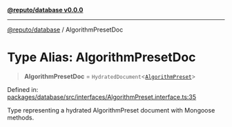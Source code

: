 [**@reputo/database v0.0.0**](../README.md)

***

[@reputo/database](../globals.md) / AlgorithmPresetDoc

# Type Alias: AlgorithmPresetDoc

> **AlgorithmPresetDoc** = `HydratedDocument`\<[`AlgorithmPreset`](../interfaces/AlgorithmPreset.md)\>

Defined in: [packages/database/src/interfaces/AlgorithmPreset.interface.ts:35](https://github.com/TogetherCrew/reputo/blob/413a65312d2e71068be02885525ba8b64731b3a2/packages/database/src/interfaces/AlgorithmPreset.interface.ts#L35)

Type representing a hydrated AlgorithmPreset document with Mongoose methods.
